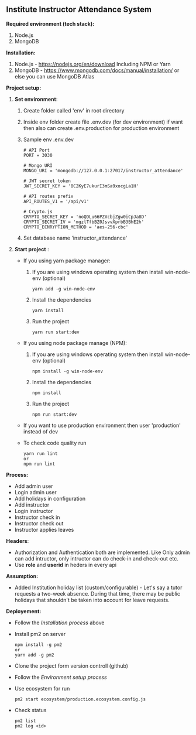 ## Institute Instructor Attendance System

**Required environment (tech stack):**

1. Node.js
2. MongoDB

**Installation:**

1. Node.js - https://nodejs.org/en/download
   Including NPM or Yarn
2. MongoDB - https://www.mongodb.com/docs/manual/installation/
   or else you can use MongoDB Atlas

**Project setup:**

1. **Set environment**:

   1. Create folder called 'env' in root directory
   2. Inside env folder create file .env.dev (for dev environment) if want then also can create .env.production for production environment
   3. Sample env
      .env.dev

      ```
      # API Port
      PORT = 3030

      # Mongo URI
      MONGO_URI = 'mongodb://127.0.0.1:27017/instructor_attendance'

      # JWT secret token
      JWT_SECRET_KEY = '8C2KyE7ukurI3mSa9xocgLa1H'

      # API routes prefix
      API_ROUTES_V1 = '/api/v1'

      # Crypto.js
      CRYPTO_SECRET_KEY = 'noQDLu66PZVcbjZgw0iCpJa8D'
      CRYPTO_SECRET_IV = 'mgzlTfbBZ0JsvvXprbB3BhE2h'
      CRYPTO_ECNRYPTION_METHOD = 'aes-256-cbc'
      ```

   4. Set database name 'instructor_attendance'

2. **Start project** :

   - If you using yarn package manager:

     1. If you are using windows operating system then install win-node-env (optional)

        ```
        yarn add -g win-node-env
        ```

     2. Install the dependencies

        ```
        yarn install
        ```

     3. Run the project

        ```
        yarn run start:dev
        ```

   - If you using node package manage (NPM):

     1. If you are using windows operating system then install win-node-env (optional)

        ```
        npm install -g win-node-env
        ```

     2. Install the dependencies

        ```
        npm install
        ```

     3. Run the project

        ```
        npm run start:dev
        ```

   - If you want to use production environment then user 'production' instead of dev
   - To check code quality run

     ```
     yarn run lint
     or
     npm run lint
     ```

**Process:**

- Add admin user
- Login admin user
- Add holidays in configuration
- Add instructor
- Login instructor
- Instructor check in
- Instructor check out
- Instructor applies leaves

**Headers**:

- Authorization and Authentication both are implemented. Like Only admin can add intructor, only intructor can do check-in and check-out etc.
- Use **role** and **userid** in heders in every api

**Assumption:**

- Added Institution holiday list (custom/configurable) - Let's say a tutor requests a two-week absence. During that time, there may be public holidays that shouldn't be taken into account for leave requests.

**Deployement:**

- Follow the _Installation process_ above
- Install pm2 on server

  ```
  npm install -g pm2
  or
  yarn add -g pm2
  ```

- Clone the project form version controll (github)
- Follow the _Environment setup process_
- Use ecosystem for run

  ```
  pm2 start ecosystem/production.ecosystem.config.js
  ```

- Check status

  ```
  pm2 list
  pm2 log <id>
  ```
